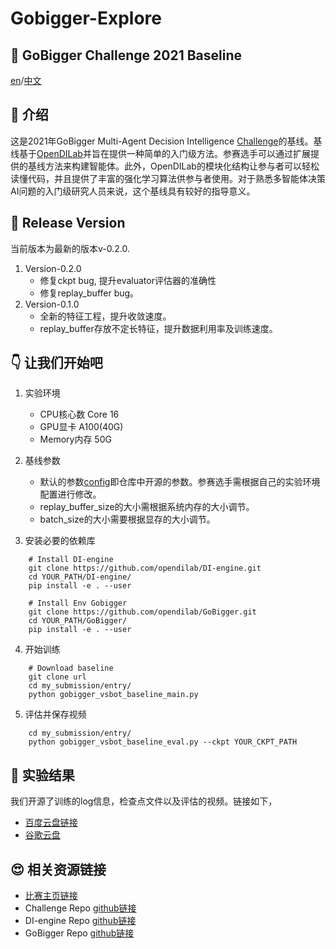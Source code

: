 # Gobigger-Explore
## :crystal_ball: GoBigger Challenge 2021 Baseline
[en]()/[中文]()

## :robot: 介绍
这是2021年GoBigger Multi-Agent Decision Intelligence [Challenge](https://www.datafountain.cn/competitions/549)的基线。基线基于[OpenDILab](https://github.com/opendilab/DI-engine)并旨在提供一种简单的入门级方法。参赛选手可以通过扩展提供的基线方法来构建智能体。此外，OpenDILab的模块化结构让参与者可以轻松读懂代码，并且提供了丰富的强化学习算法供参与者使用。对于熟悉多智能体决策AI问题的入门级研究人员来说，这个基线具有较好的指导意义。

## :rocket: Release Version
当前版本为最新的版本v-0.2.0.
1. Version-0.2.0
   - 修复ckpt bug, 提升evaluator评估器的准确性
   - 修复replay_buffer bug。
2. Version-0.1.0
   - 全新的特征工程，提升收敛速度。
   - replay_buffer存放不定长特征，提升数据利用率及训练速度。

## :point_down: 让我们开始吧

1. 实验环境
   - CPU核心数 Core 16
   - GPU显卡 A100(40G)
   - Memory内存 50G
2. 基线参数
   
   - 默认的参数[config]()即仓库中开源的参数。参赛选手需根据自己的实验环境配置进行修改。
   - replay_buffer_size的大小需根据系统内存的大小调节。
   - batch_size的大小需要根据显存的大小调节。
   
3. 安装必要的依赖库
```
    # Install DI-engine
    git clone https://github.com/opendilab/DI-engine.git
    cd YOUR_PATH/DI-engine/
    pip install -e . --user

    # Install Env Gobigger
    git clone https://github.com/opendilab/GoBigger.git
    cd YOUR_PATH/GoBigger/
    pip install -e . --user
```

4. 开始训练
```
    # Download baseline
    git clone url
    cd my_submission/entry/
    python gobigger_vsbot_baseline_main.py
```

5. 评估并保存视频
```
    cd my_submission/entry/
    python gobigger_vsbot_baseline_eval.py --ckpt YOUR_CKPT_PATH
```

## :dart: 实验结果
我们开源了训练的log信息，检查点文件以及评估的视频。链接如下，
   - [百度云盘链接]()
   - [谷歌云盘]()

## :heart_eyes: 相关资源链接
- [比赛主页链接](https://www.datafountain.cn/competitions/549)
- Challenge Repo [github链接](https://github.com/opendilab/GoBigger-Challenge-2021)
- DI-engine Repo [github链接](https://github.com/opendilab/DI-engine)
- GoBigger Repo  [github链接](https://github.com/opendilab/GoBigger)


